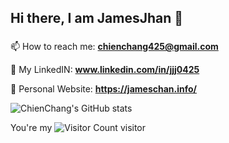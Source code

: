 ## Hi there, I am JamesJhan 👋
###
📫 How to reach me: **chienchang425@gmail.com**

📕 My LinkedIN: **www.linkedin.com/in/jjj0425**

🔗 Personal Website: **https://jameschan.info/**

![ChienChang's GitHub stats](https://github-readme-stats.vercel.app/api?username=jjj0425&show_icons=true&theme=transparent)


You're my
![Visitor Count](https://profile-counter.glitch.me/jjj0425/count.svg)
visitor


<!--
**jjj0425/jjj0425** is a ✨ _special_ ✨ repository because its `README.md` (this file) appears on your GitHub profile.

Here are some ideas to get you started:

- 🔭 I’m currently working on ...
- 🌱 I’m currently learning ...
- 👯 I’m looking to collaborate on ...
- 🤔 I’m looking for help with ...
- 💬 Ask me about ...
- 📫 How to reach me: ...
- 😄 Pronouns: ...
- ⚡ Fun fact: ...
-->
